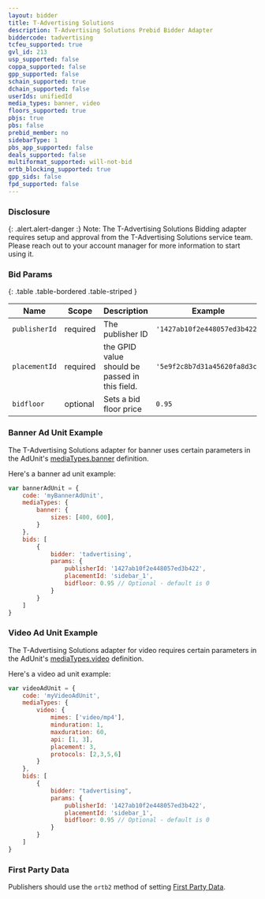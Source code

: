 ```yaml
---
layout: bidder
title: T-Advertising Solutions
description: T-Advertising Solutions Prebid Bidder Adapter
biddercode: tadvertising
tcfeu_supported: true
gvl_id: 213
usp_supported: false
coppa_supported: false
gpp_supported: false
schain_supported: true
dchain_supported: false
userIds: unifiedId
media_types: banner, video
floors_supported: true
pbjs: true
pbs: false
prebid_member: no
sidebarType: 1
pbs_app_supported: false
deals_supported: false
multiformat_supported: will-not-bid
ortb_blocking_supported: true
gpp_sids: false
fpd_supported: false
---
```


### Disclosure

{: .alert.alert-danger :}
Note: The T-Advertising Solutions Bidding adapter requires setup and approval from the T-Advertising Solutions service team. Please reach out to your account manager for more information to start using it.

### Bid Params

{: .table .table-bordered .table-striped }

Name | Scope | Description | Example | Type
--- | --- | --- | --- | ----
`publisherId` | required | The publisher ID | `'1427ab10f2e448057ed3b422'` | `String`
`placementId` | required | the GPID value should be passed in this field. | `'5e9f2c8b7d31a45620fa8d3c'` | `String`
`bidfloor` | optional | Sets a bid floor price | `0.95` | `Float`

### Banner Ad Unit Example

The T-Advertising Solutions adapter for banner uses certain parameters in the AdUnit's
[mediaTypes.banner](https://docs.prebid.org/dev-docs/adunit-reference.html#adUnit.mediaTypes.banner) definition.

Here's a banner ad unit example:

```javascript
var bannerAdUnit = {
    code: 'myBannerAdUnit',
    mediaTypes: {
        banner: {
            sizes: [400, 600],
        }
    },
    bids: [
        {
            bidder: 'tadvertising',
            params: {
                publisherId: '1427ab10f2e448057ed3b422',
                placementId: 'sidebar_1',
                bidfloor: 0.95 // Optional - default is 0
            }
        }
    ]
}
```

### Video Ad Unit Example

The T-Advertising Solutions adapter for video requires certain parameters in the AdUnit's
[mediaTypes.video](/dev-docs/adunit-reference.html#adUnit.mediaTypes.video) definition.

Here's a video ad unit example:

```javascript
var videoAdUnit = {
    code: 'myVideoAdUnit',
    mediaTypes: {
        video: {
            mimes: ['video/mp4'],
            minduration: 1,
            maxduration: 60,
            api: [1, 3],
            placement: 3,
            protocols: [2,3,5,6]
        }
    },
    bids: [
        {
            bidder: "tadvertising",
            params: {
                publisherId: '1427ab10f2e448057ed3b422',
                placementId: 'sidebar_1',
                bidfloor: 0.95 // Optional - default is 0
            }
        }
    ]
}
```

### First Party Data

Publishers should use the `ortb2` method of setting [First Party Data](/features/firstPartyData.html).
